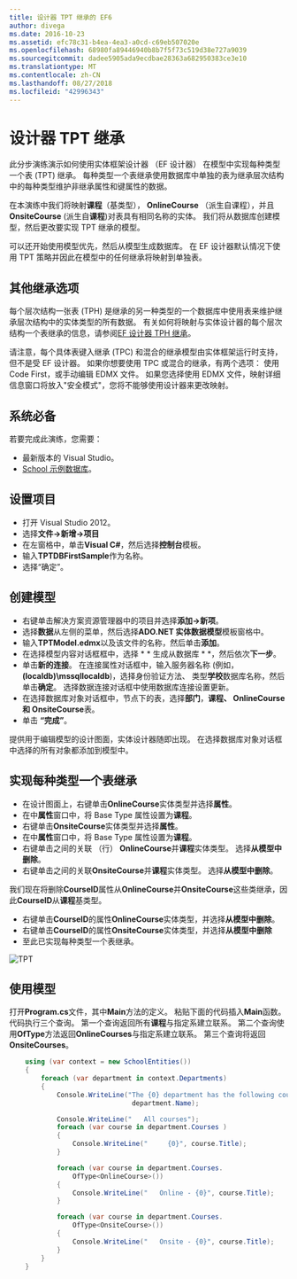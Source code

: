 ```yaml
---
title: 设计器 TPT 继承的 EF6
author: divega
ms.date: 2016-10-23
ms.assetid: efc78c31-b4ea-4ea3-a0cd-c69eb507020e
ms.openlocfilehash: 68980fa89446940b8b7f5f73c519d38e727a9039
ms.sourcegitcommit: dadee5905ada9ecdbae28363a682950383ce3e10
ms.translationtype: MT
ms.contentlocale: zh-CN
ms.lasthandoff: 08/27/2018
ms.locfileid: "42996343"
---
```

# <a name="designer-tpt-inheritance"></a>设计器 TPT 继承
此分步演练演示如何使用实体框架设计器 （EF 设计器） 在模型中实现每种类型一个表 (TPT) 继承。 每种类型一个表继承使用数据库中单独的表为继承层次结构中的每种类型维护非继承属性和键属性的数据。

在本演练中我们将映射**课程**（基类型）， **OnlineCourse** （派生自课程），并且**OnsiteCourse** (派生自**课程**)对表具有相同名称的实体。 我们将从数据库创建模型，然后更改要实现 TPT 继承的模型。

可以还开始使用模型优先，然后从模型生成数据库。 在 EF 设计器默认情况下使用 TPT 策略并因此在模型中的任何继承将映射到单独表。

## <a name="other-inheritance-options"></a>其他继承选项

每个层次结构一张表 (TPH) 是继承的另一种类型的一个数据库中使用表来维护继承层次结构中的实体类型的所有数据。  有关如何将映射与实体设计器的每个层次结构一个表继承的信息，请参阅[EF 设计器 TPH 继承](~/ef6/modeling/designer/inheritance/tph.md)。 

请注意，每个具体表键入继承 (TPC) 和混合的继承模型由实体框架运行时支持，但不是受 EF 设计器。 如果你想要使用 TPC 或混合的继承，有两个选项： 使用 Code First，或手动编辑 EDMX 文件。 如果您选择使用 EDMX 文件，映射详细信息窗口将放入"安全模式"，您将不能够使用设计器来更改映射。

## <a name="prerequisites"></a>系统必备

若要完成此演练，您需要：

- 最新版本的 Visual Studio。
- [School 示例数据库](~/ef6/resources/school-database.md)。

## <a name="set-up-the-project"></a>设置项目

-   打开 Visual Studio 2012。
-   选择**文件-&gt;新增-&gt;项目**
-   在左窗格中，单击**Visual C\#**，然后选择**控制台**模板。
-   输入**TPTDBFirstSample**作为名称。
-   选择“确定”。

## <a name="create-a-model"></a>创建模型

-   右键单击解决方案资源管理器中的项目并选择**添加-&gt;新项**。
-   选择**数据**从左侧的菜单，然后选择**ADO.NET 实体数据模型**模板窗格中。
-   输入**TPTModel.edmx**以及该文件的名称，然后单击**添加**。
-   在选择模型内容对话框框中，选择 * * 生成从数据库 * *，然后依次**下一步**。
-   单击**新的连接**。
    在连接属性对话框中，输入服务器名称 (例如， **(localdb)\\mssqllocaldb**)，选择身份验证方法、 类型**学校**数据库名称，然后单击**确定**。
    选择数据连接对话框中使用数据库连接设置更新。
-   在选择数据库对象对话框中，节点下的表，选择**部门**，**课程、 OnlineCourse 和 OnsiteCourse**表。
-   单击 **“完成”**。

提供用于编辑模型的设计图面，实体设计器随即出现。 在选择数据库对象对话框中选择的所有对象都添加到模型中。

## <a name="implement-table-per-type-inheritance"></a>实现每种类型一个表继承

-   在设计图面上，右键单击**OnlineCourse**实体类型并选择**属性**。
-   在中**属性**窗口中，将 Base Type 属性设置为**课程**。
-   右键单击**OnsiteCourse**实体类型并选择**属性**。
-   在中**属性**窗口中，将 Base Type 属性设置为**课程**。
-   右键单击之间的关联 （行） **OnlineCourse**并**课程**实体类型。
    选择**从模型中删除**。
-   右键单击之间的关联**OnsiteCourse**并**课程**实体类型。
    选择**从模型中删除**。

我们现在将删除**CourseID**属性从**OnlineCourse**并**OnsiteCourse**这些类继承，因此**CourseID**从**课程**基类型。

-   右键单击**CourseID**的属性**OnlineCourse**实体类型，并选择**从模型中删除**。
-   右键单击**CourseID**的属性**OnsiteCourse**实体类型，并选择**从模型中删除**
-   至此已实现每种类型一个表继承。

![TPT](~/ef6/media/tpt.png)

## <a name="use-the-model"></a>使用模型

打开**Program.cs**文件，其中**Main**方法的定义。 粘贴下面的代码插入**Main**函数。 代码执行三个查询。 第一个查询返回所有**课程**与指定系建立联系。 第二个查询使用**OfType**方法返回**OnlineCourses**与指定系建立联系。 第三个查询将返回**OnsiteCourses**。

``` csharp
    using (var context = new SchoolEntities())
    {
        foreach (var department in context.Departments)
        {
            Console.WriteLine("The {0} department has the following courses:",
                               department.Name);

            Console.WriteLine("   All courses");
            foreach (var course in department.Courses )
            {
                Console.WriteLine("     {0}", course.Title);
            }

            foreach (var course in department.Courses.
                OfType<OnlineCourse>())
            {
                Console.WriteLine("   Online - {0}", course.Title);
            }

            foreach (var course in department.Courses.
                OfType<OnsiteCourse>())
            {
                Console.WriteLine("   Onsite - {0}", course.Title);
            }
        }
    }
```
